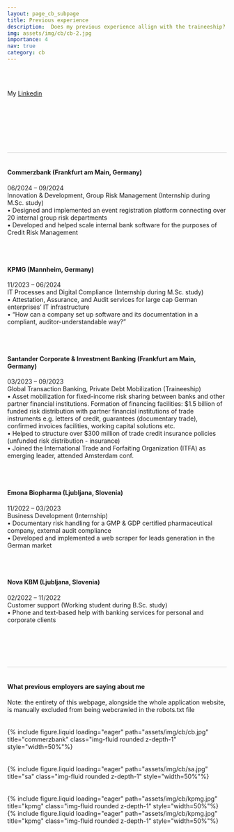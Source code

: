 ```yaml
---
layout: page_cb_subpage
title: Previous experience
description:  Does my previous experience allign with the traineeship?
img: assets/img/cb/cb-2.jpg
importance: 4
nav: true
category: cb
---
```



<br>
<br>

My [Linkedin](https://linkedin.com/in/gregormihelac/) 

<br>
<br>

<br><br>

<br>
<div style="height: 1px; width: min(800px, 100%); padding: 0 5px; box-sizing: border-box; background-color: lightgray;"></div>
<br>

#### Commerzbank (Frankfurt am Main, Germany) <br>
06/2024 – 09/2024 <br>
Innovation & Development, Group Risk Management (Internship during M.Sc. study) <br>
•	Designed and implemented an event registration platform connecting over 20 internal group risk departments <br>
•	Developed and helped scale internal bank software for the purposes of Credit Risk Management<br>

<br><br>

#### KPMG (Mannheim, Germany)<br>
11/2023 – 06/2024 <br>
IT Processes and Digital Compliance (Internship during M.Sc. study)<br>
•	Attestation, Assurance, and Audit services for large cap German enterprises’ IT infrastructure<br>
•	“How can a company set up software and its documentation in a compliant, auditor-understandable way?”<br>

<br><br>

#### Santander Corporate & Investment Banking (Frankfurt am Main, Germany)<br>
03/2023 – 09/2023<br>
Global Transaction Banking, Private Debt Mobilization (Traineeship)<br>
•	Asset mobilization for fixed-income risk sharing between banks and other partner financial institutions. Formation of financing facilities: $1.5 billion of funded risk distribution with partner financial institutions of trade instruments e.g. letters of credit, guarantees (documentary trade), confirmed invoices facilities, working capital solutions etc.<br>
•	Helped to structure over $300 million of trade credit insurance policies (unfunded risk distribution - insurance)<br>
•	Joined the International Trade and Forfaiting Organization (ITFA) as emerging leader, attended Amsterdam conf.<br>

<br><br>

#### Emona Biopharma (Ljubljana, Slovenia)<br>
11/2022 – 03/2023<br>
Business Development (Internship)<br>
•	Documentary risk handling for a GMP & GDP certified pharmaceutical company, external audit compliance<br>
•	Developed and implemented a web scraper for leads generation in the German market<br>

<br><br>

#### Nova KBM (Ljubljana, Slovenia)<br>
02/2022 – 11/2022<br>
Customer support (Working student during B.Sc. study)<br>
•	Phone and text-based help with banking services for personal and corporate clients<br>


<br>
<br>
<br>
<br>

<br>
<div style="height: 1px; width: min(800px, 100%); padding: 0 5px; box-sizing: border-box; background-color: lightgray;"></div>
<br>

#### What previous employers are saying about me

<div class="caption">
    Note: the entirety of this webpage, alongside the whole application website, is manually excluded from being webcrawled in the robots.txt file
</div>

<br>
<br>


<div class="row">
    <div class="col-sm mt-3 mt-md-0">
        {% include figure.liquid loading="eager" path="assets/img/cb/cb.jpg" title="commerzbank" class="img-fluid rounded z-depth-1" style="width=50%"%}
    </div>
</div>

<br>
<br>


<div class="row">
    <div class="col-sm mt-3 mt-md-0">
        {% include figure.liquid loading="eager" path="assets/img/cb/sa.jpg" title="sa" class="img-fluid rounded z-depth-1" style="width=50%"%}
    </div>
</div>

<br>
<br>


<div class="row">
    <div class="col-sm mt-3 mt-md-0">
        {% include figure.liquid loading="eager" path="assets/img/cb/kpmg.jpg" title="kpmg" class="img-fluid rounded z-depth-1" style="width=50%"%}
    </div>
</div>
<div class="row">
    <div class="col-sm mt-3 mt-md-0">
        {% include figure.liquid loading="eager" path="assets/img/cb/kpmg.jpg" title="kpmg" class="img-fluid rounded z-depth-1" style="width=50%"%}
    </div>
</div>

<br>
<br>